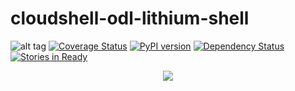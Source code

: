 # cloudshell-odl-lithium-shell
![alt tag](https://travis-ci.org/QualiSystems/cloudshell-sdn-odl-lithium.svg?branch=dev)
[![Coverage Status](https://coveralls.io/repos/github/QualiSystems/cloudshell-sdn-odl-lithium/badge.svg?branch=dev)](https://coveralls.io/github/QualiSystems/cloudshell-sdn-odl-lithium?branch=dev)
[![PyPI version](https://badge.fury.io/py/cloudshell-sdn-odl-lithium.svg)](https://badge.fury.io/py/cloudshell-sdn-odl-lithium)
[![Dependency Status](https://dependencyci.com/github/QualiSystems/cloudshell-sdn-odl-lithium/badge)](https://dependencyci.com/github/QualiSystems/cloudshell-sdn-odl-lithium)
[![Stories in Ready](https://badge.waffle.io/QualiSystems/cloudshell-sdn-odl-lithium.svg?label=ready&title=Ready)](http://waffle.io/QualiSystems/cloudshell-sdn-odl-lithium)

<p align="center">
<img src="https://github.com/QualiSystems/devguide_source/raw/master/logo.png"></img>
</p>
